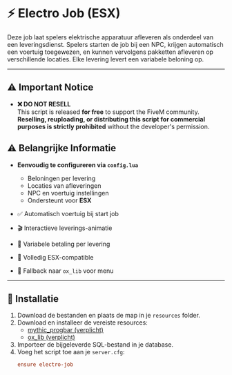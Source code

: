 # ⚡ Electro Job (ESX)

Deze job laat spelers elektrische apparatuur afleveren als onderdeel van een leveringsdienst. Spelers starten de job bij een NPC, krijgen automatisch een voertuig toegewezen, en kunnen vervolgens pakketten afleveren op verschillende locaties. Elke levering levert een variabele beloning op.

---

## ⚠️ Important Notice

- **❌ DO NOT RESELL**  
  This script is released **for free** to support the FiveM community. **Reselling, reuploading, or distributing this script for commercial purposes is strictly prohibited** without the developer's permission.

## ⚠️ Belangrijke Informatie

- **Eenvoudig te configureren via `config.lua`**
  - Beloningen per levering  
  - Locaties van afleveringen  
  - NPC en voertuig instellingen  
  - Ondersteunt voor **ESX**

- ✅ Automatisch voertuig bij start job  
- 🎬 Interactieve leverings-animatie  
- 💸 Variabele betaling per levering  
- 🔗 Volledig ESX-compatible  
- 🧩 Fallback naar `ox_lib` voor menu

---

## 🔧 Installatie

1. Download de bestanden en plaats de map in je `resources` folder.  
2. Download en installeer de vereiste resources:
   - [mythic_progbar (verplicht)](https://github.com/TaemuruTempest/mythic_progbar)  
   - [ox_lib (verplicht)](https://github.com/overextended/ox_lib)  
3. Importeer de bijgeleverde SQL-bestand in je database.  
4. Voeg het script toe aan je `server.cfg`:
   ```cfg
   ensure electro-job
